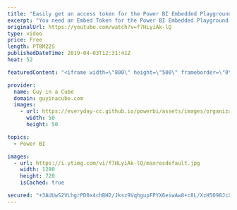 ```yaml
---
title: "Easily get an access token for the Power BI Embedded Playground"
excerpt: "You need an Embed Token for the Power BI Embedded Playground, but you don't want to write code. Adam shows you how to easily get an access token with no code using PowerShell.  Power BI Embedded Playground - https://microsoft.github.io/PowerBI-JavaScript/demo/ Power BI REST API - https://docs.microsoft.com/en-us/rest/api/power-bi/"
originalUrl: https://youtube.com/watch?v=f7HLyiAk-lQ
type: video
price: Free
length: PT8M22S
publishedDateTime: 2019-04-03T12:31:41Z
heat: 52

featuredContent: "<iframe width=\"800\" height=\"500\" frameborder=\"0\" src=\"https://www.youtube.com/embed/f7HLyiAk-lQ\" allow=\"accelerometer; autoplay; encrypted-media; gyroscope; picture-in-picture\" allowfullscreen></iframe>"

provider:
  name: Guy in a Cube
  domain: guyinacube.com
  images:
    - url: https://everyday-cc.github.io/powerbi/assets/images/organizations/guyinacube.com-50x50.jpg
      width: 50
      height: 50

topics:
  - Power BI

images:
  - url: https://i.ytimg.com/vi/f7HLyiAk-lQ/maxresdefault.jpg
    width: 1280
    height: 720
    isCached: true

secured: "+3AUUwS2VLhgrPD0x4chBH2/Jksz9VqhgupFPYX6eiwAw8+c8L/XzH5O98JcXO2IbBCtNCmMxLsGSqV9mf1SMyWqLKG5njrd/DBWr6Ur3fM1cDl7t/vU/u5cbAWUd7ZlhAj4PL0e6McoWcowQ720tehAwA420cOV6SdeSNY8H9ClfkTL57Z03B85p4xAsRn7UryK0jlmNfsj2nS77N4Gj9whrAN3CmQn5BHZV539rVIpnMy4pDHNdT2PzSBh+D9ujb7bZmKi7zYE/lGlQMrgTPNst9glev7stYEetp6bTD/6WBFXgDy9Tpd64rOJrsy/HX5LPhwjRxOSDOOY94miY9xoBvlhF3i/OzJQqJQKORfrU+HNHMan4cqztKdNA44PkargRQ0ypv4DQzjJrIk776MApDFwzQtEQH/YIJSvIig=;wjDcCBBp1XshXCS0VOre6w=="
---
```


